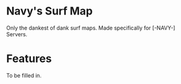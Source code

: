 # Navy's Surf Map
Only the dankest of dank surf maps.
Made specifically for [-NAVY-] Servers.

# Features
To be filled in.
